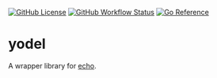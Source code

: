 [![GitHub License](https://img.shields.io/github/license/bdreece/yodel)](https://github.com/bdreece/yodel/blob/main/LICENSE.txt)
[![GitHub Workflow Status](https://github.com/bdreece/yodel/actions/workflows/ci.yml/badge.svg)](https://github.com/bdreece/yodel/actions/workflows/ci.yml)
[![Go Reference](https://pkg.go.dev/badge/github.com/bdreece/yodel.svg)](https://pkg.go.dev/github.com/bdreece/yodel)

# yodel

A wrapper library for [echo].

[echo]: https://github.com/labstack/echo
